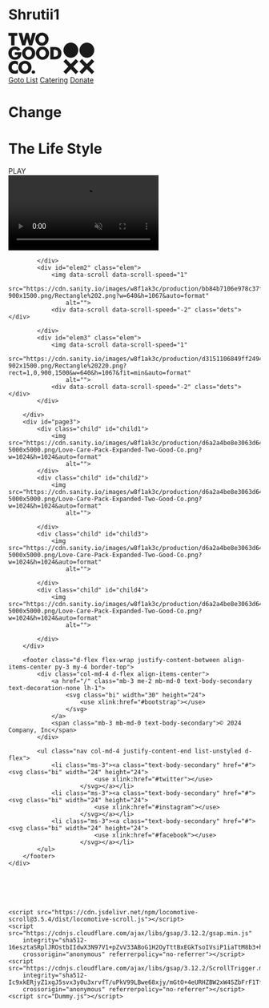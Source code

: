 # Shrutii1
<!DOCTYPE html>
<html lang="en">

<head>
    <meta charset="UTF-8">
    <meta name="viewport" content="width=device-width, initial-scale=1.0">
    <title>Two Good Co</title>
    <link rel="shortcut icon" href="https://pbs.twimg.com/profile_images/1499265096006000640/ZhEnSTch_400x400.jpg"
        type="image/x-icon">
    <link rel="stylesheet" href="https://cdn.jsdelivr.net/npm/locomotive-scroll@3.5.4/dist/locomotive-scroll.css">
    <link href="https://cdn.jsdelivr.net/npm/remixicon@3.5.0/fonts/remixicon.css" rel="stylesheet">
    <link rel="stylesheet" href="Dummy.css">
    <link href="https://cdn.jsdelivr.net/npm/bootstrap@5.3.3/dist/css/bootstrap.min.css" rel="stylesheet"
        integrity="sha384-QWTKZyjpPEjISv5WaRU9OFeRpok6YctnYmDr5pNlyT2bRjXh0JMhjY6hW+ALEwIH" crossorigin="anonymous">

</head>

<body>
    <div id="nav">
        <div id="nav-part1">
            <svg id="twogood" width="106" height="83" viewBox="0 0 106 83" fill="none"
                xmlns="http://www.w3.org/2000/svg" style="transform: translate(0px, 0px);">
                <g clip-path="url(#clip0_2228_162)">
                    <path d="M5.50062 6.4473H0V0.557617H17.7807V6.4473H12.2464V25.4842H5.50062V6.4473Z"
                        fill="currentColor">
                    </path>
                    <path
                        d="M43.2791 12.4126C43.8662 14.6434 44.027 15.8982 44.0756 16.0715C44.386 14.504 44.629 13.2831 44.8235 12.4126L47.7402 0.56543H54.5571L47.5682 25.492H41.3047L38.2609 14.8582C38.0889 14.2327 37.8122 13.1173 37.4307 11.512C37.1204 12.8008 36.8773 13.9161 36.6006 14.8582L33.6091 25.492H27.3307L20.3418 0.56543H27.1549L29.9931 12.488C30.3035 13.7428 30.5466 14.9976 30.741 16.2185C30.9803 14.9298 31.2944 13.675 31.6048 12.488L34.7309 0.56543H40.1642L43.2791 12.4126Z"
                        fill="currentColor"></path>
                    <path
                        d="M76.5219 22.3113C74.173 24.6188 71.066 25.9784 67.7892 26.1326C64.5124 26.2867 61.2932 25.2248 58.7412 23.1478C57.3228 22.0067 56.1618 20.5745 55.3351 18.9463C54.5085 17.3181 54.0353 15.5313 53.9468 13.7045C53.8584 11.8778 54.1568 10.053 54.8223 8.35149C55.4877 6.64996 56.5049 5.11064 57.8063 3.83585C60.3099 1.37646 63.6678 0 67.1641 0C70.6604 0 74.0184 1.37646 76.5219 3.83585C77.7366 5.04162 78.7013 6.47878 79.3597 8.06372C80.0181 9.64865 80.3572 11.3497 80.3572 13.0679C80.3572 14.7861 80.0181 16.4872 79.3597 18.0721C78.7013 19.6571 77.7366 21.0942 76.5219 22.3V22.3113ZM73.6164 13.0604C73.6164 9.01712 70.9166 5.73879 67.1473 5.73879C63.378 5.73879 60.6782 8.98321 60.6782 13.0604C60.6782 17.1376 63.2023 20.382 67.1473 20.382C70.9876 20.382 73.6164 17.1413 73.6164 13.0604Z"
                        fill="currentColor"></path>
                    <path
                        d="M12.8 39.1893H26.0486C26.086 39.7131 26.086 40.203 26.086 40.6966C26.086 49.3069 21.2436 54.1905 13.2151 54.1905C9.27008 54.1905 6.19257 53.0374 3.70215 50.4939C1.3102 47.9834 -0.0176051 44.6329 0.000176313 41.1525C0.000176313 33.586 5.60923 28.1108 13.2151 28.1108C18.024 28.1108 21.797 30.0665 24.3547 33.8649L18.5101 36.6872C17.1265 34.7692 15.3952 33.831 13.2151 33.831C9.27008 33.831 6.71235 36.6194 6.71235 41.4314C6.71235 46.2434 9.23643 49.0658 13.2151 49.0658C16.7114 49.0658 19.1645 47.1138 19.5122 44.4271H12.7814L12.8 39.1893Z"
                        fill="currentColor"></path>
                    <path
                        d="M49.8502 50.4146C47.3392 52.8731 43.9766 54.249 40.4756 54.2506C37.4173 54.2246 34.4566 53.1629 32.0695 51.2361C30.6511 50.0946 29.49 48.662 28.6633 47.0335C27.8366 45.405 27.3634 43.6179 27.275 41.7909C27.1865 39.9638 27.485 38.1388 28.1504 36.4369C28.8159 34.7351 29.8332 33.1954 31.1347 31.9203C33.6382 29.4609 36.9961 28.0845 40.4924 28.0845C43.9887 28.0845 47.3467 29.4609 49.8502 31.9203C51.0649 33.1261 52.0296 34.5632 52.688 36.1482C53.3465 37.7331 53.6855 39.4342 53.6855 41.1524C53.6855 42.8706 53.3465 44.5717 52.688 46.1566C52.0296 47.7415 51.0649 49.1787 49.8502 50.3845V50.4146ZM46.9447 41.1486C46.9447 37.1054 44.2486 33.827 40.4756 33.827C36.7026 33.827 34.0065 37.0677 34.0065 41.1486C34.0065 45.2296 36.5306 48.4702 40.4756 48.4702C44.316 48.4702 46.9447 45.2258 46.9447 41.1486Z"
                        fill="currentColor"></path>
                    <path
                        d="M77.5629 50.4146C75.0506 52.871 71.6888 54.2466 68.1883 54.2506C65.129 54.224 62.1672 53.1624 59.7784 51.2361C58.3608 50.094 57.2004 48.6611 56.3745 47.0324C55.5485 45.4038 55.0758 43.6168 54.9877 41.7899C54.8997 39.9631 55.1983 38.1383 55.8637 36.4366C56.5292 34.735 57.5462 33.1955 58.8473 31.9203C61.3509 29.4609 64.7088 28.0845 68.2051 28.0845C71.7014 28.0845 75.0594 29.4609 77.5629 31.9203C78.7776 33.1261 79.7423 34.5632 80.4007 36.1482C81.0591 37.7331 81.3982 39.4342 81.3982 41.1524C81.3982 42.8706 81.0591 44.5717 80.4007 46.1566C79.7423 47.7415 78.7776 49.1787 77.5629 50.3845V50.4146ZM74.6574 41.1486C74.6574 37.1054 71.9576 33.827 68.1883 33.827C64.419 33.827 61.7192 37.0677 61.7192 41.1486C61.7192 45.2296 64.2433 48.4702 68.1883 48.4702C72.0286 48.4702 74.6574 45.2258 74.6574 41.1486Z"
                        fill="currentColor"></path>
                    <path
                        d="M83.7168 28.6606H89.6699C94.2693 28.6606 97.9713 28.7322 101.225 31.0346C104.336 33.2277 105.996 36.6869 105.996 41.1447C105.996 45.6024 104.336 49.0202 101.225 51.2547C98.1134 53.4893 94.718 53.5872 90.601 53.5872H83.7168V28.6606ZM91.5358 48.0103C96.6924 48.0103 99.1492 46.0245 99.1492 41.1447C99.1492 36.1933 96.6214 34.2413 91.5358 34.2413H90.3953V48.0103H91.5358Z"
                        fill="currentColor"></path>
                    <path
                        d="M18.9586 65.171C17.16 63.1474 15.4287 62.1564 13.2486 62.1564C9.34095 62.1564 6.74583 65.171 6.74583 69.3725C6.74583 73.2085 9.3073 76.3097 13.2486 76.3097C15.4287 76.3097 17.16 75.3338 18.9586 73.2952V80.7524C16.9763 81.7756 14.784 82.3175 12.5568 82.3351C5.25756 82.3351 0 76.777 0 69.2481C0 61.7193 5.25756 56.1763 12.5568 56.1763C14.7828 56.1891 16.975 56.7259 18.9586 57.7438V65.171Z"
                        fill="currentColor"></path>
                    <path
                        d="M42.4125 78.5214C40.0636 80.8289 36.9566 82.1885 33.6798 82.3426C30.403 82.4968 27.1838 81.4349 24.6318 79.3579C23.2135 78.2168 22.0524 76.7846 21.2258 75.1564C20.3991 73.5282 19.9259 71.7413 19.8375 69.9146C19.749 68.0879 20.0475 66.2631 20.7129 64.5616C21.3783 62.86 22.3956 61.3207 23.697 60.0459C26.1996 57.5922 29.5536 56.2192 33.0454 56.2192C36.5372 56.2192 39.8912 57.5922 42.3938 60.0459C43.6085 61.2517 44.5732 62.6889 45.2316 64.2738C45.8901 65.8587 46.2291 67.5598 46.2291 69.278C46.2291 70.9962 45.8901 72.6973 45.2316 74.2822C44.5732 75.8671 43.6085 77.3043 42.3938 78.5101L42.4125 78.5214ZM39.4883 69.2704C39.4883 65.2272 36.7922 61.9489 33.0192 61.9489C29.2462 61.9489 26.5501 65.1933 26.5501 69.2704C26.5501 73.3476 29.0742 76.5921 33.0192 76.5921C36.8596 76.5921 39.4883 73.3514 39.4883 69.2704Z"
                        fill="currentColor"></path>
                    <path
                        d="M49.8936 75.4543C50.5724 75.4475 51.238 75.6443 51.8057 76.0194C52.3733 76.3946 52.8176 76.9313 53.082 77.5614C53.3464 78.1915 53.4191 78.8865 53.2908 79.5583C53.1624 80.2301 52.8389 80.8483 52.3612 81.3344C51.8835 81.8205 51.2733 82.1526 50.608 82.2886C49.9426 82.4246 49.2522 82.3582 48.6244 82.098C47.9965 81.8378 47.4596 81.3954 47.0817 80.8271C46.7038 80.2587 46.502 79.59 46.502 78.9059C46.498 77.9951 46.853 77.12 47.4889 76.4728C48.1249 75.8256 48.9898 75.4593 49.8936 75.4543Z"
                        fill="currentColor"></path>
                </g>
                <defs>
                    <clipPath id="clip0_2228_162">
                        <rect width="106" height="82.3538" fill="white"></rect>
                    </clipPath>
                </defs>
            </svg>
            <svg id="twogoodlogo" width="62" height="63" viewBox="0 0 62 63" fill="none"
                xmlns="http://www.w3.org/2000/svg" class="go1438215768" style="transform: translate(0px, 0px);">
                <path
                    d="M46.8316 0C42.9105 0 39.1501 1.59236 36.3775 4.42677C33.605 7.26119 32.0474 11.1055 32.0474 15.114C32.0474 19.1224 33.605 22.9667 36.3775 25.8011C39.1501 28.6355 42.9105 30.2279 46.8316 30.2279C50.7526 30.2279 54.513 28.6355 57.2856 25.8011C60.0582 22.9667 61.6158 19.1224 61.6158 15.114C61.6158 11.1055 60.0582 7.26119 57.2856 4.42677C54.513 1.59236 50.7526 0 46.8316 0Z"
                    fill="currentColor"></path>
                <path
                    d="M14.793 0C10.872 0 7.11154 1.59236 4.33897 4.42677C1.56639 7.26119 0.00878906 11.1055 0.00878906 15.114C0.00878906 19.1224 1.56639 22.9667 4.33897 25.8011C7.11154 28.6355 10.872 30.2279 14.793 30.2279C18.714 30.2279 22.4744 28.6355 25.247 25.8011C28.0196 22.9667 29.5772 19.1224 29.5772 15.114C29.5772 11.1055 28.0196 7.26119 25.247 4.42677C22.4744 1.59236 18.714 0 14.793 0Z"
                    fill="currentColor"></path>
                <path d="M36.9805 32.7422L32.0366 37.7963L56.6819 62.9913L61.6258 57.9372L36.9805 32.7422Z"
                    fill="currentColor"></path>
                <path d="M56.6836 32.7485L32.0383 57.9435L36.9822 62.9976L61.6275 37.8026L56.6836 32.7485Z"
                    fill="currentColor"></path>
                <path d="M4.94386 32.7464L0 37.8005L24.6453 62.9955L29.5892 57.9414L4.94386 32.7464Z"
                    fill="currentColor"></path>
                <path d="M24.647 32.7527L0.00170898 57.9477L4.94557 63.0018L29.5909 37.8068L24.647 32.7527Z"
                    fill="currentColor"></path>
            </svg>
        </div>
        <div id="nav-part2">
            <div id="links">
                <a href="file:///C:/Users/arpit/OneDrive/Desktop/WEB-DEV-FE-BE-AS786/PROJECT.html">Goto List</a>
                <a href="#">Catering</a>
                <a href="#">Donate</a>
            </div>
            <div id="icons">
                <i class="ri-menu-fill"></i>
                <i class="ri-shopping-cart-2-line"></i>
            </div>
        </div>
    </div>
    <div id="cursor"></div>
    <div id="main">
        <div id="page1">
            <h1>Change</h1>
            <h1>The Life Style</h1>
            <div id="video-container">
                <div id="play">PLAY</div>
                <video autoplay loop muted
                    src="https://videos.pexels.com/video-files/3125907/3125907-uhd_2560_1440_25fps.mp4"></video>
            </div>
        </div>
        <div id="page2">
            <div id="elem1" class="elem">
                <img data-scroll data-scroll-speed="1"
                    src="https://cdn.sanity.io/images/w8f1ak3c/production/ee1c2e8894a4c47c4f4ce71b8973589f8a5045b2-902x1500.png/Rectangle%203.png?rect=1,0,900,1500&w=640&h=1067&fit=min&auto=format"
                    alt="">
                <div data-scroll data-scroll-speed="-2" class="dets"></div>

            </div>
            <div id="elem2" class="elem">
                <img data-scroll data-scroll-speed="1"
                    src="https://cdn.sanity.io/images/w8f1ak3c/production/bb84b7106e978c37f5aa92c8d5781751b2e9d9f2-900x1500.png/Rectangle%202.png?w=640&h=1067&auto=format"
                    alt="">
                <div data-scroll data-scroll-speed="-2" class="dets"></div>

            </div>
            <div id="elem3" class="elem">
                <img data-scroll data-scroll-speed="1"
                    src="https://cdn.sanity.io/images/w8f1ak3c/production/d3151106849ff2494d66916cf554c68a0603444d-902x1500.png/Rectangle%20220.png?rect=1,0,900,1500&w=640&h=1067&fit=min&auto=format"
                    alt="">
                <div data-scroll data-scroll-speed="-2" class="dets"></div>
            </div>

        </div>
        <div id="page3">
            <div class="child" id="child1">
                <img src="https://cdn.sanity.io/images/w8f1ak3c/production/d6a2a4be8e3063d64648773f57f5f447609a93ab-5000x5000.png/Love-Care-Pack-Expanded-Two-Good-Co.png?w=1024&h=1024&auto=format"
                    alt="">
            </div>
            <div class="child" id="child2">
                <img src="https://cdn.sanity.io/images/w8f1ak3c/production/d6a2a4be8e3063d64648773f57f5f447609a93ab-5000x5000.png/Love-Care-Pack-Expanded-Two-Good-Co.png?w=1024&h=1024&auto=format"
                    alt="">

            </div>
            <div class="child" id="child3">
                <img src="https://cdn.sanity.io/images/w8f1ak3c/production/d6a2a4be8e3063d64648773f57f5f447609a93ab-5000x5000.png/Love-Care-Pack-Expanded-Two-Good-Co.png?w=1024&h=1024&auto=format"
                    alt="">

            </div>
            <div class="child" id="child4">
                <img src="https://cdn.sanity.io/images/w8f1ak3c/production/d6a2a4be8e3063d64648773f57f5f447609a93ab-5000x5000.png/Love-Care-Pack-Expanded-Two-Good-Co.png?w=1024&h=1024&auto=format"
                    alt="">

            </div>
        </div>

        <footer class="d-flex flex-wrap justify-content-between align-items-center py-3 my-4 border-top">
            <div class="col-md-4 d-flex align-items-center">
                <a href="/" class="mb-3 me-2 mb-md-0 text-body-secondary text-decoration-none lh-1">
                    <svg class="bi" width="30" height="24">
                        <use xlink:href="#bootstrap"></use>
                    </svg>
                </a>
                <span class="mb-3 mb-md-0 text-body-secondary">© 2024 Company, Inc</span>
            </div>
    
            <ul class="nav col-md-4 justify-content-end list-unstyled d-flex">
                <li class="ms-3"><a class="text-body-secondary" href="#"><svg class="bi" width="24" height="24">
                            <use xlink:href="#twitter"></use>
                        </svg></a></li>
                <li class="ms-3"><a class="text-body-secondary" href="#"><svg class="bi" width="24" height="24">
                            <use xlink:href="#instagram"></use>
                        </svg></a></li>
                <li class="ms-3"><a class="text-body-secondary" href="#"><svg class="bi" width="24" height="24">
                            <use xlink:href="#facebook"></use>
                        </svg></a></li>
            </ul>
        </footer>
    </div>


    



    <script src="https://cdn.jsdelivr.net/npm/locomotive-scroll@3.5.4/dist/locomotive-scroll.js"></script>
    <script src="https://cdnjs.cloudflare.com/ajax/libs/gsap/3.12.2/gsap.min.js"
        integrity="sha512-16esztaSRplJROstbIIdwX3N97V1+pZvV33ABoG1H2OyTttBxEGkTsoIVsiP1iaTtM8b3+hu2kB6pQ4Clr5yug=="
        crossorigin="anonymous" referrerpolicy="no-referrer"></script>
    <script src="https://cdnjs.cloudflare.com/ajax/libs/gsap/3.12.2/ScrollTrigger.min.js"
        integrity="sha512-Ic9xkERjyZ1xgJ5svx3y0u3xrvfT/uPkV99LBwe68xjy/mGtO+4eURHZBW2xW4SZbFrF1Tf090XqB+EVgXnVjw=="
        crossorigin="anonymous" referrerpolicy="no-referrer"></script>
    <script src="Dummy.js"></script>
</body>

</html>
